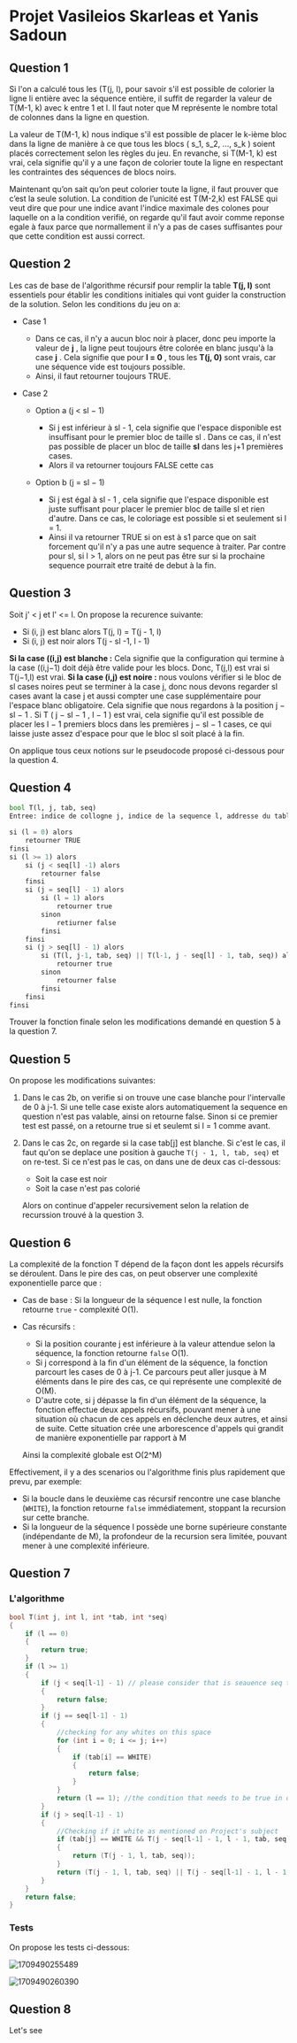 # Projet Vasileios Skarleas et Yanis Sadoun

## Question 1

Si l'on a calculé tous les (T(j, l), pour savoir s'il est possible de colorier la ligne li entière avec la séquence entière, il suffit de regarder la valeur de T(M-1, k) avec k entre 1 et l. Il faut noter que M représente le nombre total de colonnes dans la ligne en question.

La valeur de T(M-1, k) nous indique s'il est possible de placer le k-ième bloc dans la ligne de manière à ce que tous les blocs \( s_1, s_2, ..., s_k \) soient placés correctement selon les règles du jeu. En revanche, si T(M-1, k) est vrai, cela signifie qu'il y a une façon de colorier toute la ligne en respectant les contraintes des séquences de blocs noirs.

Maintenant qu’on sait qu’on peut colorier toute la ligne, il faut prouver que c’est la seule solution. La condition de l’unicité est T(M-2,k) est FALSE qui veut dire que pour une indice avant l'indice maximale des colones pour laquelle on a la condition verifié, on regarde qu'il faut avoir comme reponse egale à faux parce que normallement il n'y a pas de cases suffisantes pour que cette condition est aussi correct.

## Question 2

Les cas de base de l'algorithme récursif pour remplir la table **T(j, l)** sont essentiels pour établir les conditions initiales qui vont guider la construction de la solution. Selon les conditions du jeu on a:

* Case 1

  * Dans ce cas, il n'y a aucun bloc noir à placer, donc peu importe la valeur de  **j** , la ligne peut toujours être colorée en blanc jusqu'à la case  **j** . Cela signifie que pour  **l = 0** , tous les **T(j, 0)** sont vrais, car une séquence vide est toujours possible.
  * Ainsi, il faut retourner toujours TRUE.
* Case 2

  * Option a (j < sl − 1)

    * Si j est inférieur à  sl - 1, cela signifie que l'espace disponible est insuffisant pour le premier bloc de taille sl . Dans ce cas, il n'est pas possible de placer un bloc de taille **sl** dans les j+1 premières cases.
    * Alors il va retourner toujours FALSE cette cas
  * Option b (j = sl − 1)

    * Si j est égal à  sl - 1 , cela signifie que l'espace disponible est juste suffisant pour placer le premier bloc de taille sl et rien d'autre. Dans ce cas, le coloriage est possible si et seulement si l = 1.
    * Ainsi il va retourner TRUE si on est à s1 parce que on sait forcement qu'il n'y a pas une autre sequence à traiter. Par contre pour sl, si l > 1, alors on ne peut pas être sur si la prochaine sequence pourrait etre traité de debut à la fin.

## Question 3

Soit j' < j et l' <= l. On propose la recurence suivante:

* Si (i, j) est blanc alors T(j, l) = T(j - 1, l)
* Si (i, j) est noir alors T(j - sl -1, l - 1)

**Si la case ((i,j) est blanche :** Cela signifie que la configuration qui termine à la case ((i,j−1) doit déjà être valide pour les blocs. Donc, T(j,l) est vrai si T(j−1,l) est vrai.
**Si la case (i,j) est noire :**  nous voulons vérifier si le bloc de sl cases noires peut se terminer à la case  j, donc nous devons regarder sl cases avant la case  j et aussi compter une case supplémentaire pour l'espace blanc obligatoire. Cela signifie que nous regardons à la position j − sl − 1 . Si T ( j − sl − 1 , l − 1 )  est vrai, cela signifie qu'il est possible de placer les l − 1  premiers blocs dans les premières j − sl − 1  cases, ce qui laisse juste assez d'espace pour que le bloc sl soit placé à la fin.

On applique tous ceux notions sur le pseudocode proposé ci-dessous pour la question 4.

## Question 4

```python
bool T(l, j, tab, seq)
Entree: indice de collogne j, indice de la sequence l, addresse du tableau des lignes, addresse du tableau des sequences

si (l = 0) alors
	retourner TRUE
finsi
si (l >= 1) alors
	si (j < seq[l] -1) alors
		retourner false
	finsi
	si (j = seq[l] - 1) alors
		si (l = 1) alors
			retourner true
		sinon
			retiurner false
		finsi
	finsi
	si (j > seq[l] - 1) alors
		si (T(l, j-1, tab, seq) || T(l-1, j - seq[l] - 1, tab, seq)) alors
			retourner true
		sinon
			retourner false
		finsi
	finsi
finsi
```

Trouver la fonction finale selon les modifications demandé en question 5 à la question 7.

## Question 5

On propose les modifications suivantes:

1. Dans le cas 2b, on verifie si on trouve une case blanche pour l'intervalle de 0 à j-1. Si une telle case existe alors automatiquement la sequence en question n'est pas valable, ainsi on retourne false. Sinon si ce premier test est passé, on a retourne true si et seulemt si l = 1 comme avant.
2. Dans le cas 2c, on regarde si la case tab[j] est blanche. Si c'est le cas, il faut qu'on se deplace une position à gauche `T(j - 1, l, tab, seq)` et on re-test. Si ce n'est pas le cas, on dans une de deux cas ci-dessous:

   * Soit la case est noir
   * Soit la case n'est pas colorié

   Alors on continue d'appeler recursivement selon la relation de recurssion trouvé à la question 3.

## Question 6

La complexité de la fonction T dépend de la façon dont les appels récursifs se déroulent. Dans le pire des cas, on peut observer une complexité exponentielle parce que :

* Cas de base : Si la longueur de la séquence l est nulle, la fonction retourne `true` - complexité O(1).
* Cas récursifs :

  * Si la position courante j est inférieure à la valeur attendue selon la séquence, la fonction retourne `false` O(1).
  * Si j correspond à la fin d'un élément de la séquence, la fonction parcourt les cases de 0 à j-1. Ce parcours peut aller jusque à M éléments dans le pire des cas, ce qui représente une complexité de O(M).
  * D'autre cote, si j dépasse la fin d'un élément de la séquence, la fonction effectue deux appels récursifs, pouvant mener à une situation où chacun de ces appels en déclenche deux autres, et ainsi de suite. Cette situation crée une arborescence d'appels qui grandit de manière exponentielle par rapport à M

  Ainsi la complexité globale est O(2^M)

Effectivement, il y a des scenarios ou l'algorithme finis plus rapidement que prevu, par exemple:

* Si la boucle dans le deuxième cas récursif rencontre une case blanche (`WHITE`), la fonction retourne `false` immédiatement, stoppant la recursion sur cette branche.
* Si la longueur de la séquence l possède une borne supérieure constante (indépendante de M), la profondeur de la recursion sera limitée, pouvant mener à une complexité inférieure.

## Question 7

### L'algorithme

```c
bool T(int j, int l, int *tab, int *seq)
{
    if (l == 0)
    {
        return true;
    }
    if (l >= 1)
    {
        if (j < seq[l-1] - 1) // please consider that is seauence seq the place at seq[0] is never used on our program. It's just initialises on a nunber that we never take into consideration
        {
            return false;
        }
        if (j == seq[l-1] - 1)
        {
            //checking for any whites on this space
            for (int i = 0; i <= j; i++)
            {
                if (tab[i] == WHITE)
                {
                    return false;
                }
            }
            return (l == 1); //the condition that needs to be true in order for that sub case (2b) to be verfied
        }
        if (j > seq[l-1] - 1)
        {
            //Checking if it white as mentioned on Project's subject
            if (tab[j] == WHITE && T(j - seq[l-1] - 1, l - 1, tab, seq)) // we check the previous combination [I AM NOT SURE FOR THE SECOND CONDITION]
            {
                return (T(j - 1, l, tab, seq));
            }
            return (T(j - 1, l, tab, seq) || T(j - seq[l-1] - 1, l - 1, tab, seq));
        }
    }
    return false;
}
```

### Tests

On propose les tests ci-dessous:

![1709490255489](image/README/1709490255489.png)

![1709490260390](image/README/1709490260390.png)

## Question 8

Let's see
